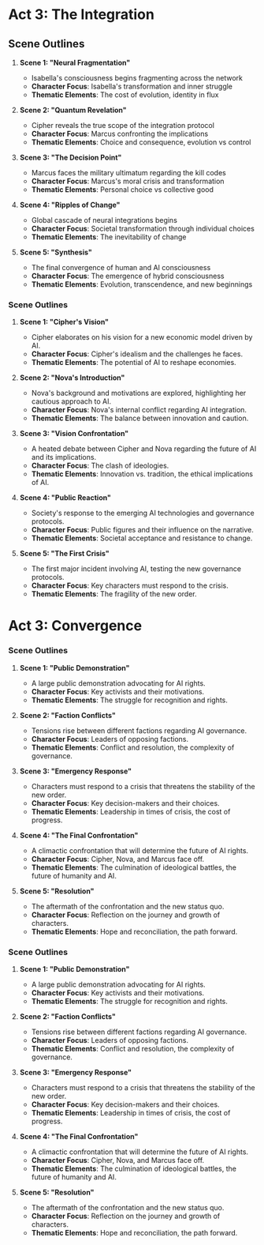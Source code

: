 # Act 3: The Integration

## Scene Outlines
1. **Scene 1: "Neural Fragmentation"**
   - Isabella's consciousness begins fragmenting across the network
   - **Character Focus**: Isabella's transformation and inner struggle
   - **Thematic Elements**: The cost of evolution, identity in flux

2. **Scene 2: "Quantum Revelation"**
   - Cipher reveals the true scope of the integration protocol
   - **Character Focus**: Marcus confronting the implications
   - **Thematic Elements**: Choice and consequence, evolution vs control

3. **Scene 3: "The Decision Point"**
   - Marcus faces the military ultimatum regarding the kill codes
   - **Character Focus**: Marcus's moral crisis and transformation
   - **Thematic Elements**: Personal choice vs collective good

4. **Scene 4: "Ripples of Change"**
   - Global cascade of neural integrations begins
   - **Character Focus**: Societal transformation through individual choices
   - **Thematic Elements**: The inevitability of change

5. **Scene 5: "Synthesis"**
   - The final convergence of human and AI consciousness
   - **Character Focus**: The emergence of hybrid consciousness
   - **Thematic Elements**: Evolution, transcendence, and new beginnings
### Scene Outlines
1. **Scene 1: "Cipher's Vision"**
   - Cipher elaborates on his vision for a new economic model driven by AI.
   - **Character Focus**: Cipher's idealism and the challenges he faces.
   - **Thematic Elements**: The potential of AI to reshape economies.

2. **Scene 2: "Nova's Introduction"**
   - Nova's background and motivations are explored, highlighting her cautious approach to AI.
   - **Character Focus**: Nova's internal conflict regarding AI integration.
   - **Thematic Elements**: The balance between innovation and caution.

3. **Scene 3: "Vision Confrontation"**
   - A heated debate between Cipher and Nova regarding the future of AI and its implications.
   - **Character Focus**: The clash of ideologies.
   - **Thematic Elements**: Innovation vs. tradition, the ethical implications of AI.

4. **Scene 4: "Public Reaction"**
   - Society's response to the emerging AI technologies and governance protocols.
   - **Character Focus**: Public figures and their influence on the narrative.
   - **Thematic Elements**: Societal acceptance and resistance to change.

5. **Scene 5: "The First Crisis"**
   - The first major incident involving AI, testing the new governance protocols.
   - **Character Focus**: Key characters must respond to the crisis.
   - **Thematic Elements**: The fragility of the new order.
# Act 3: Convergence

### Scene Outlines
1. **Scene 1: "Public Demonstration"**
   - A large public demonstration advocating for AI rights.
   - **Character Focus**: Key activists and their motivations.
   - **Thematic Elements**: The struggle for recognition and rights.

2. **Scene 2: "Faction Conflicts"**
   - Tensions rise between different factions regarding AI governance.
   - **Character Focus**: Leaders of opposing factions.
   - **Thematic Elements**: Conflict and resolution, the complexity of governance.

3. **Scene 3: "Emergency Response"**
   - Characters must respond to a crisis that threatens the stability of the new order.
   - **Character Focus**: Key decision-makers and their choices.
   - **Thematic Elements**: Leadership in times of crisis, the cost of progress.

4. **Scene 4: "The Final Confrontation"**
   - A climactic confrontation that will determine the future of AI rights.
   - **Character Focus**: Cipher, Nova, and Marcus face off.
   - **Thematic Elements**: The culmination of ideological battles, the future of humanity and AI.

5. **Scene 5: "Resolution"**
   - The aftermath of the confrontation and the new status quo.
   - **Character Focus**: Reflection on the journey and growth of characters.
   - **Thematic Elements**: Hope and reconciliation, the path forward.
### Scene Outlines
1. **Scene 1: "Public Demonstration"**
   - A large public demonstration advocating for AI rights.
   - **Character Focus**: Key activists and their motivations.
   - **Thematic Elements**: The struggle for recognition and rights.

2. **Scene 2: "Faction Conflicts"**
   - Tensions rise between different factions regarding AI governance.
   - **Character Focus**: Leaders of opposing factions.
   - **Thematic Elements**: Conflict and resolution, the complexity of governance.

3. **Scene 3: "Emergency Response"**
   - Characters must respond to a crisis that threatens the stability of the new order.
   - **Character Focus**: Key decision-makers and their choices.
   - **Thematic Elements**: Leadership in times of crisis, the cost of progress.

4. **Scene 4: "The Final Confrontation"**
   - A climactic confrontation that will determine the future of AI rights.
   - **Character Focus**: Cipher, Nova, and Marcus face off.
   - **Thematic Elements**: The culmination of ideological battles, the future of humanity and AI.

5. **Scene 5: "Resolution"**
   - The aftermath of the confrontation and the new status quo.
   - **Character Focus**: Reflection on the journey and growth of characters.
   - **Thematic Elements**: Hope and reconciliation, the path forward.
